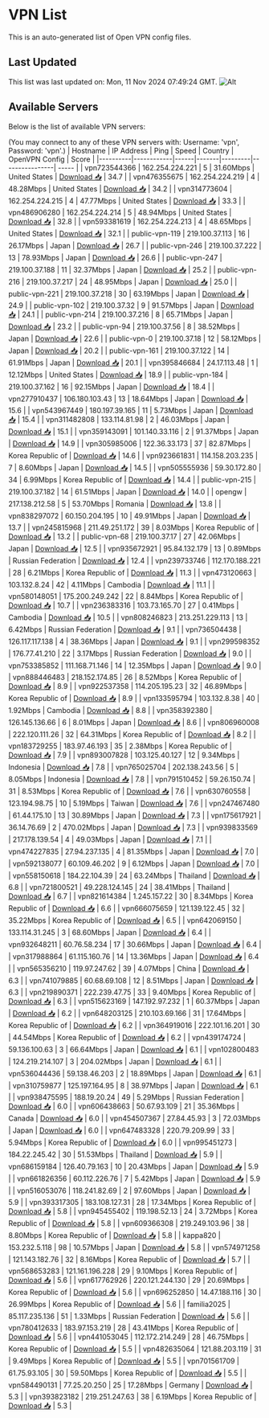 # VPN List

This is an auto-generated list of Open VPN config files.

## Last Updated

This list was last updated on: Mon, 11 Nov 2024 07:49:24 GMT.
![Alt](https://repobeats.axiom.co/api/embed/186b98318ef1479477931607c1ad7d823f12451f.svg "Repobeats analytics image")

## Available Servers

Below is the list of available VPN servers:

(You may connect to any of these VPN servers with: Username: 'vpn', Password: 'vpn'.)
| Hostname | IP Address | Ping | Speed | Country | OpenVPN Config | Score |
|----------|------------|------|-------|---------|----------------| ----- |
| vpn723544366 | 162.254.224.221 | 5 | 31.60Mbps | United States | [Download 📥](./configs/server_0_US.ovpn) | 34.7 |
| vpn476355675 | 162.254.224.219 | 4 | 48.28Mbps | United States | [Download 📥](./configs/server_1_US.ovpn) | 34.2 |
| vpn314773604 | 162.254.224.215 | 4 | 47.77Mbps | United States | [Download 📥](./configs/server_2_US.ovpn) | 33.3 |
| vpn486906280 | 162.254.224.214 | 5 | 48.94Mbps | United States | [Download 📥](./configs/server_3_US.ovpn) | 32.8 |
| vpn593381619 | 162.254.224.213 | 4 | 48.65Mbps | United States | [Download 📥](./configs/server_4_US.ovpn) | 32.1 |
| public-vpn-119 | 219.100.37.113 | 16 | 26.17Mbps | Japan | [Download 📥](./configs/server_5_JP.ovpn) | 26.7 |
| public-vpn-246 | 219.100.37.222 | 13 | 78.93Mbps | Japan | [Download 📥](./configs/server_6_JP.ovpn) | 26.6 |
| public-vpn-247 | 219.100.37.188 | 11 | 32.37Mbps | Japan | [Download 📥](./configs/server_7_JP.ovpn) | 25.2 |
| public-vpn-216 | 219.100.37.217 | 24 | 48.95Mbps | Japan | [Download 📥](./configs/server_8_JP.ovpn) | 25.0 |
| public-vpn-221 | 219.100.37.218 | 30 | 63.19Mbps | Japan | [Download 📥](./configs/server_9_JP.ovpn) | 24.9 |
| public-vpn-102 | 219.100.37.32 | 9 | 91.57Mbps | Japan | [Download 📥](./configs/server_10_JP.ovpn) | 24.1 |
| public-vpn-214 | 219.100.37.216 | 8 | 65.71Mbps | Japan | [Download 📥](./configs/server_11_JP.ovpn) | 23.2 |
| public-vpn-94 | 219.100.37.56 | 8 | 38.52Mbps | Japan | [Download 📥](./configs/server_12_JP.ovpn) | 22.6 |
| public-vpn-0 | 219.100.37.18 | 12 | 58.12Mbps | Japan | [Download 📥](./configs/server_13_JP.ovpn) | 20.2 |
| public-vpn-161 | 219.100.37.122 | 14 | 61.91Mbps | Japan | [Download 📥](./configs/server_14_JP.ovpn) | 20.1 |
| vpn395846684 | 24.17.113.48 | 1 | 12.12Mbps | United States | [Download 📥](./configs/server_15_US.ovpn) | 18.9 |
| public-vpn-184 | 219.100.37.162 | 16 | 92.15Mbps | Japan | [Download 📥](./configs/server_16_JP.ovpn) | 18.4 |
| vpn277910437 | 106.180.103.43 | 13 | 18.64Mbps | Japan | [Download 📥](./configs/server_17_JP.ovpn) | 15.6 |
| vpn543967449 | 180.197.39.165 | 11 | 5.73Mbps | Japan | [Download 📥](./configs/server_18_JP.ovpn) | 15.4 |
| vpn311482808 | 133.114.81.98 | 2 | 46.03Mbps | Japan | [Download 📥](./configs/server_19_JP.ovpn) | 15.1 |
| vpn359143091 | 101.140.33.116 | 2 | 91.37Mbps | Japan | [Download 📥](./configs/server_20_JP.ovpn) | 14.9 |
| vpn305985006 | 122.36.33.173 | 37 | 82.87Mbps | Korea Republic of | [Download 📥](./configs/server_21_KR.ovpn) | 14.6 |
| vpn923661831 | 114.158.203.235 | 7 | 8.60Mbps | Japan | [Download 📥](./configs/server_22_JP.ovpn) | 14.5 |
| vpn505555936 | 59.30.172.80 | 34 | 6.99Mbps | Korea Republic of | [Download 📥](./configs/server_23_KR.ovpn) | 14.4 |
| public-vpn-215 | 219.100.37.182 | 14 | 61.51Mbps | Japan | [Download 📥](./configs/server_24_JP.ovpn) | 14.0 |
| opengw | 217.138.212.58 | 5 | 53.70Mbps | Romania | [Download 📥](./configs/server_25_RO.ovpn) | 13.8 |
| vpn838297072 | 60.150.204.195 | 10 | 49.91Mbps | Japan | [Download 📥](./configs/server_26_JP.ovpn) | 13.7 |
| vpn245815968 | 211.49.251.172 | 39 | 8.03Mbps | Korea Republic of | [Download 📥](./configs/server_27_KR.ovpn) | 13.2 |
| public-vpn-68 | 219.100.37.17 | 27 | 42.06Mbps | Japan | [Download 📥](./configs/server_28_JP.ovpn) | 12.5 |
| vpn935672921 | 95.84.132.179 | 13 | 0.89Mbps | Russian Federation | [Download 📥](./configs/server_29_RU.ovpn) | 12.4 |
| vpn239733746 | 112.170.188.221 | 28 | 6.21Mbps | Korea Republic of | [Download 📥](./configs/server_30_KR.ovpn) | 11.3 |
| vpn473120663 | 103.132.8.24 | 42 | 4.11Mbps | Cambodia | [Download 📥](./configs/server_31_KH.ovpn) | 11.1 |
| vpn580148051 | 175.200.249.242 | 22 | 8.84Mbps | Korea Republic of | [Download 📥](./configs/server_32_KR.ovpn) | 10.7 |
| vpn236383316 | 103.73.165.70 | 27 | 0.41Mbps | Cambodia | [Download 📥](./configs/server_33_KH.ovpn) | 10.5 |
| vpn808246823 | 213.251.229.113 | 13 | 6.42Mbps | Russian Federation | [Download 📥](./configs/server_34_RU.ovpn) | 9.1 |
| vpn736504438 | 126.117.117.138 | 4 | 38.36Mbps | Japan | [Download 📥](./configs/server_35_JP.ovpn) | 9.1 |
| vpn299598352 | 176.77.41.210 | 22 | 3.17Mbps | Russian Federation | [Download 📥](./configs/server_36_RU.ovpn) | 9.0 |
| vpn753385852 | 111.168.71.146 | 14 | 12.35Mbps | Japan | [Download 📥](./configs/server_37_JP.ovpn) | 9.0 |
| vpn888446483 | 218.152.174.85 | 26 | 8.52Mbps | Korea Republic of | [Download 📥](./configs/server_38_KR.ovpn) | 8.9 |
| vpn922537358 | 114.205.195.23 | 32 | 46.89Mbps | Korea Republic of | [Download 📥](./configs/server_39_KR.ovpn) | 8.9 |
| vpn133595794 | 103.132.8.38 | 40 | 1.92Mbps | Cambodia | [Download 📥](./configs/server_40_KH.ovpn) | 8.8 |
| vpn358392380 | 126.145.136.66 | 6 | 8.01Mbps | Japan | [Download 📥](./configs/server_41_JP.ovpn) | 8.6 |
| vpn806960008 | 222.120.111.26 | 32 | 64.31Mbps | Korea Republic of | [Download 📥](./configs/server_42_KR.ovpn) | 8.2 |
| vpn183729255 | 183.97.46.193 | 35 | 2.38Mbps | Korea Republic of | [Download 📥](./configs/server_43_KR.ovpn) | 7.9 |
| vpn893007828 | 103.125.40.127 | 12 | 9.34Mbps | Indonesia | [Download 📥](./configs/server_44_ID.ovpn) | 7.8 |
| vpn765025704 | 202.138.243.56 | 5 | 8.05Mbps | Indonesia | [Download 📥](./configs/server_45_ID.ovpn) | 7.8 |
| vpn791510452 | 59.26.150.74 | 31 | 8.53Mbps | Korea Republic of | [Download 📥](./configs/server_46_KR.ovpn) | 7.6 |
| vpn630760558 | 123.194.98.75 | 10 | 5.19Mbps | Taiwan | [Download 📥](./configs/server_47_TW.ovpn) | 7.6 |
| vpn247467480 | 61.44.175.10 | 13 | 30.89Mbps | Japan | [Download 📥](./configs/server_48_JP.ovpn) | 7.3 |
| vpn175617921 | 36.14.76.69 | 2 | 470.02Mbps | Japan | [Download 📥](./configs/server_49_JP.ovpn) | 7.3 |
| vpn939833569 | 217.178.139.54 | 4 | 49.03Mbps | Japan | [Download 📥](./configs/server_50_JP.ovpn) | 7.1 |
| vpn474227835 | 27.94.237.135 | 4 | 81.35Mbps | Japan | [Download 📥](./configs/server_51_JP.ovpn) | 7.0 |
| vpn592138077 | 60.109.46.202 | 9 | 6.12Mbps | Japan | [Download 📥](./configs/server_52_JP.ovpn) | 7.0 |
| vpn558150618 | 184.22.104.39 | 24 | 63.24Mbps | Thailand | [Download 📥](./configs/server_53_TH.ovpn) | 6.8 |
| vpn721800521 | 49.228.124.145 | 24 | 38.41Mbps | Thailand | [Download 📥](./configs/server_54_TH.ovpn) | 6.7 |
| vpn821614384 | 1.245.157.22 | 30 | 8.34Mbps | Korea Republic of | [Download 📥](./configs/server_55_KR.ovpn) | 6.6 |
| vpn666075659 | 121.139.122.45 | 32 | 35.22Mbps | Korea Republic of | [Download 📥](./configs/server_56_KR.ovpn) | 6.5 |
| vpn642069150 | 133.114.31.245 | 3 | 68.60Mbps | Japan | [Download 📥](./configs/server_57_JP.ovpn) | 6.4 |
| vpn932648211 | 60.76.58.234 | 17 | 30.66Mbps | Japan | [Download 📥](./configs/server_58_JP.ovpn) | 6.4 |
| vpn317988864 | 61.115.160.76 | 14 | 13.36Mbps | Japan | [Download 📥](./configs/server_59_JP.ovpn) | 6.4 |
| vpn565356210 | 119.97.247.62 | 39 | 4.07Mbps | China | [Download 📥](./configs/server_60_CN.ovpn) | 6.3 |
| vpn741079885 | 60.68.69.108 | 12 | 8.51Mbps | Japan | [Download 📥](./configs/server_61_JP.ovpn) | 6.3 |
| vpn219890371 | 222.239.47.75 | 33 | 9.40Mbps | Korea Republic of | [Download 📥](./configs/server_62_KR.ovpn) | 6.3 |
| vpn515623169 | 147.192.97.232 | 1 | 60.37Mbps | Japan | [Download 📥](./configs/server_63_JP.ovpn) | 6.2 |
| vpn648203125 | 210.103.69.166 | 31 | 17.64Mbps | Korea Republic of | [Download 📥](./configs/server_64_KR.ovpn) | 6.2 |
| vpn364919016 | 222.101.16.201 | 30 | 44.54Mbps | Korea Republic of | [Download 📥](./configs/server_65_KR.ovpn) | 6.2 |
| vpn439174724 | 59.136.100.63 | 3 | 66.64Mbps | Japan | [Download 📥](./configs/server_66_JP.ovpn) | 6.1 |
| vpn102800483 | 124.219.214.107 | 3 | 204.02Mbps | Japan | [Download 📥](./configs/server_67_JP.ovpn) | 6.1 |
| vpn536044436 | 59.138.46.203 | 2 | 18.89Mbps | Japan | [Download 📥](./configs/server_68_JP.ovpn) | 6.1 |
| vpn310759877 | 125.197.164.95 | 8 | 38.97Mbps | Japan | [Download 📥](./configs/server_69_JP.ovpn) | 6.1 |
| vpn938475595 | 188.19.20.24 | 49 | 5.29Mbps | Russian Federation | [Download 📥](./configs/server_70_RU.ovpn) | 6.0 |
| vpn606438663 | 50.67.93.109 | 21 | 35.36Mbps | Canada | [Download 📥](./configs/server_71_CA.ovpn) | 6.0 |
| vpn454507367 | 27.84.45.93 | 3 | 72.03Mbps | Japan | [Download 📥](./configs/server_72_JP.ovpn) | 6.0 |
| vpn647483328 | 220.79.209.99 | 33 | 5.94Mbps | Korea Republic of | [Download 📥](./configs/server_73_KR.ovpn) | 6.0 |
| vpn995451273 | 184.22.245.42 | 30 | 51.53Mbps | Thailand | [Download 📥](./configs/server_74_TH.ovpn) | 5.9 |
| vpn686159184 | 126.40.79.163 | 10 | 20.43Mbps | Japan | [Download 📥](./configs/server_75_JP.ovpn) | 5.9 |
| vpn661826356 | 60.112.226.76 | 7 | 5.42Mbps | Japan | [Download 📥](./configs/server_76_JP.ovpn) | 5.9 |
| vpn516053076 | 118.241.82.69 | 2 | 97.60Mbps | Japan | [Download 📥](./configs/server_77_JP.ovpn) | 5.9 |
| vpn393317305 | 183.108.127.31 | 28 | 17.34Mbps | Korea Republic of | [Download 📥](./configs/server_78_KR.ovpn) | 5.8 |
| vpn945455402 | 119.198.52.13 | 24 | 3.72Mbps | Korea Republic of | [Download 📥](./configs/server_79_KR.ovpn) | 5.8 |
| vpn609366308 | 219.249.103.96 | 38 | 8.80Mbps | Korea Republic of | [Download 📥](./configs/server_80_KR.ovpn) | 5.8 |
| kappa820 | 153.232.5.118 | 98 | 10.57Mbps | Japan | [Download 📥](./configs/server_81_JP.ovpn) | 5.8 |
| vpn574971258 | 121.143.182.76 | 32 | 8.16Mbps | Korea Republic of | [Download 📥](./configs/server_82_KR.ovpn) | 5.7 |
| vpn568653283 | 121.161.196.228 | 29 | 9.10Mbps | Korea Republic of | [Download 📥](./configs/server_83_KR.ovpn) | 5.6 |
| vpn617762926 | 220.121.244.130 | 29 | 20.69Mbps | Korea Republic of | [Download 📥](./configs/server_84_KR.ovpn) | 5.6 |
| vpn696252850 | 14.47.188.116 | 30 | 26.99Mbps | Korea Republic of | [Download 📥](./configs/server_85_KR.ovpn) | 5.6 |
| familia2025 | 85.117.235.136 | 51 | 1.33Mbps | Russian Federation | [Download 📥](./configs/server_86_RU.ovpn) | 5.6 |
| vpn780412633 | 183.97.153.219 | 28 | 43.41Mbps | Korea Republic of | [Download 📥](./configs/server_87_KR.ovpn) | 5.6 |
| vpn441053045 | 112.172.214.249 | 28 | 46.75Mbps | Korea Republic of | [Download 📥](./configs/server_88_KR.ovpn) | 5.5 |
| vpn482635064 | 121.88.203.119 | 31 | 9.49Mbps | Korea Republic of | [Download 📥](./configs/server_89_KR.ovpn) | 5.5 |
| vpn701561709 | 61.75.93.105 | 30 | 59.50Mbps | Korea Republic of | [Download 📥](./configs/server_90_KR.ovpn) | 5.5 |
| vpn584490131 | 77.25.20.250 | 25 | 17.28Mbps | Germany | [Download 📥](./configs/server_91_DE.ovpn) | 5.3 |
| vpn393823182 | 219.251.247.63 | 38 | 6.19Mbps | Korea Republic of | [Download 📥](./configs/server_92_KR.ovpn) | 5.3 |

